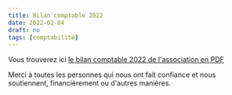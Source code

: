 ```yaml
---
title: Bilan comptable 2022
date: 2022-02-04
draft: no
tags: [comptabilité]
---
```


Vous trouverez ici [le bilan comptable 2022 de l'association en PDF](/media/post/bilan_compta_2022/compta2022.fr.pdf)

Merci à toutes les personnes qui nous ont fait confiance et nous soutiennent, financièrement ou d'autres manières.
